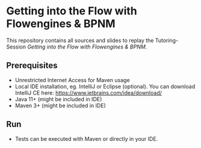 # Getting into the Flow with Flowengines & BPNM

This repository contains all sources and slides to replay the Tutoring-Session *Getting into the Flow with Flowengines & BPNM*.

## Prerequisites

* Unrestricted Internet Access for Maven usage
* Local IDE installation, eg. IntelliJ or Eclipse (optional). You can download IntelliJ CE here: https://www.jetbrains.com/idea/download/
* Java 11+ (might be included in IDE)
* Maven 3+ (might be included in IDE)

## Run

* Tests can be executed with Maven or directly in your IDE.
